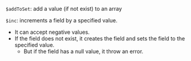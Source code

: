 `$addToSet`: add a value (if not exist) to an array

`$inc`: increments a field by a specified value.
- It can accept negative values.
- If the field does not exist, it creates the field and sets the field to the specified value.
  - But if the field has a null value, it throw an error.
